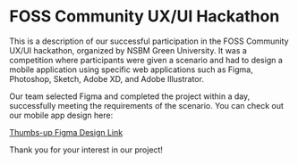 # FOSS Community UX/UI Hackathon

This is a description of our successful participation in the FOSS Community UX/UI hackathon, organized by NSBM Green University. It was a competition where participants were given a scenario and had to design a mobile application using specific web applications such as Figma, Photoshop, Sketch, Adobe XD, and Adobe Illustrator.

Our team selected Figma and completed the project within a day, successfully meeting the requirements of the scenario. You can check out our mobile app design here: 

[Thumbs-up Figma Design Link](https://www.figma.com/file/5uUjmKN3u0h9pAXEVXof6z/Thumbs-up?node-id=0%3A1)

Thank you for your interest in our project!
